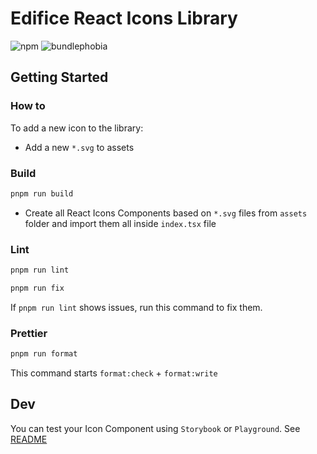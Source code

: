 # Edifice React Icons Library

![npm](https://img.shields.io/npm/v/@ode-react-ui/icons?style=flat-square)
![bundlephobia](https://img.shields.io/bundlephobia/min/@ode-react-ui/icons?style=flat-square)

## Getting Started

### How to

To add a new icon to the library:

- Add a new `*.svg` to assets

### Build

```bash
pnpm run build
```

- Create all React Icons Components based on `*.svg` files from `assets` folder and import them all inside `index.tsx` file

### Lint

```bash
pnpm run lint
```

```bash
pnpm run fix
```

If `pnpm run lint` shows issues, run this command to fix them.

### Prettier

```bash
pnpm run format
```

This command starts `format:check` + `format:write`

## Dev

You can test your Icon Component using `Storybook` or `Playground`. See [README](../../apps/docs/README.md)
